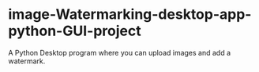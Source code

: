 # image-Watermarking-desktop-app-python-GUI-project
A Python Desktop program where you can upload images and add a watermark.
